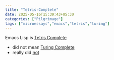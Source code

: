 ```yaml
---
title: "Tetris-Complete"
date: 2025-05-16T15:39:43+05:30
categories: ["Pilgrimage"]
tags: ["microessays","emacs","tetris","turing"]
---
```


Emacs Lisp is [Tetris Complete](https://www.reddit.com/r/spacemacs/comments/dertfg/comment/f2ys9hq/?utm_source=share&utm_medium=web3x&utm_name=web3xcss&utm_term=1&utm_content=share_button)
 - did not mean [Turing Complete](https://www.reddit.com/r/spacemacs/comments/dertfg/comment/f31v6uf/?utm_source=share&utm_medium=web3x&utm_name=web3xcss&utm_term=1&utm_content=share_button)
  - really did [not](https://www.reddit.com/r/ProgrammingLanguages/comments/8yct5s/comment/e29v03f/?utm_source=share&utm_medium=web3x&utm_name=web3xcss&utm_term=1&utm_content=share_button)
